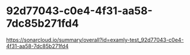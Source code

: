 # 92d77043-c0e4-4f31-aa58-7dc85b271fd4
https://sonarcloud.io/summary/overall?id=examly-test_92d77043-c0e4-4f31-aa58-7dc85b271fd4
